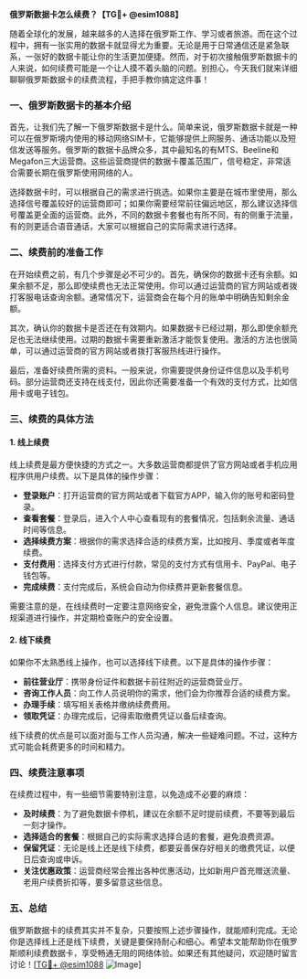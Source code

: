 **俄罗斯数据卡怎么续费？【TG💪+ @esim1088】**

随着全球化的发展，越来越多的人选择在俄罗斯工作、学习或者旅游。而在这个过程中，拥有一张实用的数据卡就显得尤为重要。无论是用于日常通信还是紧急联系，一张好的数据卡能让你的生活更加便捷。然而，对于初次接触俄罗斯数据卡的人来说，如何续费可能是一个让人摸不着头脑的问题。别担心，今天我们就来详细聊聊俄罗斯数据卡的续费流程，手把手教你搞定这件事！

### 一、俄罗斯数据卡的基本介绍

首先，让我们先了解一下俄罗斯数据卡是什么。简单来说，俄罗斯数据卡就是一种可以在俄罗斯境内使用的移动网络SIM卡，它能够提供上网服务、通话功能以及短信发送等服务。俄罗斯的数据卡品牌众多，其中最知名的有MTS、Beeline和Megafon三大运营商。这些运营商提供的数据卡覆盖范围广，信号稳定，非常适合需要长期在俄罗斯使用网络的人。

选择数据卡时，可以根据自己的需求进行挑选。如果你主要是在城市里使用，那么选择信号覆盖较好的运营商即可；如果你需要经常前往偏远地区，那么建议选择信号覆盖更全面的运营商。此外，不同的数据卡套餐也有所不同，有的侧重于流量，有的则更适合语音通话，大家可以根据自己的实际需求进行选择。

### 二、续费前的准备工作

在开始续费之前，有几个步骤是必不可少的。首先，确保你的数据卡还有余额。如果余额不足，那么即使续费也无法正常使用。你可以通过运营商的官方网站或者拨打客服电话查询余额。通常情况下，运营商会在每个月的账单中明确告知剩余金额。

其次，确认你的数据卡是否还在有效期内。如果数据卡已经过期，那么即使余额充足也无法继续使用。过期的数据卡需要重新激活才能恢复使用。激活的方法也很简单，可以通过运营商的官方网站或者拨打客服热线进行操作。

最后，准备好续费所需的资料。一般来说，你需要提供身份证件信息以及手机号码。部分运营商还支持在线支付，因此你还需要准备一个有效的支付方式，比如信用卡或电子钱包。

### 三、续费的具体方法

#### 1. 线上续费

线上续费是最方便快捷的方式之一。大多数运营商都提供了官方网站或者手机应用程序供用户续费。以下是具体的操作步骤：

- **登录账户**：打开运营商的官方网站或者下载官方APP，输入你的账号和密码登录。
- **查看套餐**：登录后，进入个人中心查看现有的套餐情况，包括剩余流量、通话时间等信息。
- **选择续费方案**：根据你的需求选择合适的续费方案，比如按月、季度或者年度续费。
- **支付费用**：选择支付方式进行付款，常见的支付方式有信用卡、PayPal、电子钱包等。
- **完成续费**：支付完成后，系统会自动为你续费并更新套餐信息。

需要注意的是，在线续费时一定要注意网络安全，避免泄露个人信息。建议使用正规渠道进行操作，并定期检查账户的安全设置。

#### 2. 线下续费

如果你不太熟悉线上操作，也可以选择线下续费。以下是具体的操作步骤：

- **前往营业厅**：携带身份证件和数据卡前往附近的运营商营业厅。
- **咨询工作人员**：向工作人员说明你的需求，他们会为你推荐合适的续费方案。
- **办理手续**：填写相关表格并缴纳续费费用。
- **领取凭证**：办理完成后，记得索取缴费凭证以备后续查询。

线下续费的优点是可以面对面与工作人员沟通，解决一些疑难问题。不过，这种方式可能会耗费更多的时间和精力。

### 四、续费注意事项

在续费过程中，有一些细节需要特别注意，以免造成不必要的麻烦：

- **及时续费**：为了避免数据卡停机，建议在余额不足时提前续费，不要等到最后一刻才操作。
- **选择适合的套餐**：根据自己的实际需求选择合适的套餐，避免浪费资源。
- **保留凭证**：无论是线上还是线下续费，都要妥善保存好相关的缴费凭证，以便日后查询或申诉。
- **关注优惠政策**：运营商经常会推出各种优惠活动，比如新用户首充赠送流量、老用户续费折扣等，要多留意这些信息。

### 五、总结

俄罗斯数据卡的续费其实并不复杂，只要按照上述步骤操作，就能顺利完成。无论你是选择线上还是线下续费，关键是要保持耐心和细心。希望本文能帮助你在俄罗斯顺利续费数据卡，享受畅通无阻的网络体验。如果还有其他疑问，欢迎随时留言讨论！[[TG💪+ @esim1088](https://t.me/s/esim1088) ![Image](https://i.postimg.cc/4NQfJmqS/Snipaste-2025-05-13-00-14-12.png)]